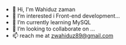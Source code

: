 - 👋 Hi, I'm  Wahiduz zaman
- 👀 I’m interested i Front-end development...
- 🌱 I’m currently learning MySQL
- 💞️ I’m looking to collaborate on ...
- 📫 reach me at zwahiduz89@gmail.com



<!---
Wahiduz89/Wahiduz89 is a ✨ special ✨ repository because its `README.md` (this file) appears on your GitHub profile.
You can click the Preview link to take a look at your changes.
--->
